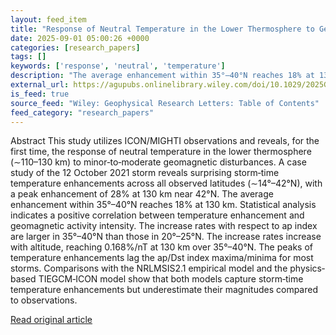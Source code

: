 ```yaml
---
layout: feed_item
title: "Response of Neutral Temperature in the Lower Thermosphere to Geomagnetic Storms Observed by ICON/MIGHTI"
date: 2025-09-01 05:00:26 +0000
categories: [research_papers]
tags: []
keywords: ['response', 'neutral', 'temperature']
description: "The average enhancement within 35°–40°N reaches 18% at 130 km"
external_url: https://agupubs.onlinelibrary.wiley.com/doi/10.1029/2025GL116133?af=R
is_feed: true
source_feed: "Wiley: Geophysical Research Letters: Table of Contents"
feed_category: "research_papers"
---
```


Abstract This study utilizes ICON/MIGHTI observations and reveals, for the first time, the response of neutral temperature in the lower thermosphere (∼110–130 km) to minor‐to‐moderate geomagnetic disturbances. A case study of the 12 October 2021 storm reveals surprising storm‐time temperature enhancements across all observed latitudes (∼14°–42°N), with a peak enhancement of 28% at 130 km near 42°N. The average enhancement within 35°–40°N reaches 18% at 130 km. Statistical analysis indicates a positive correlation between temperature enhancement and geomagnetic activity intensity. The increase rates with respect to ap index are larger in 35°–40°N than those in 20°–25°N. The increase rates increase with altitude, reaching 0.168%/nT at 130 km over 35°–40°N. The peaks of temperature enhancements lag the ap/Dst index maxima/minima for most storms. Comparisons with the NRLMSIS2.1 empirical model and the physics‐based TIEGCM‐ICON model show that both models capture storm‐time temperature enhancements but underestimate their magnitudes compared to observations.

[Read original article](https://agupubs.onlinelibrary.wiley.com/doi/10.1029/2025GL116133?af=R)
